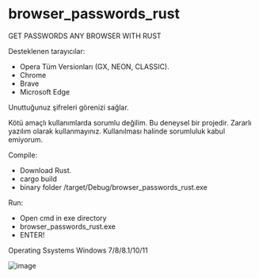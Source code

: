 # browser_passwords_rust
GET PASSWORDS ANY BROWSER WITH RUST

Desteklenen tarayıcılar:
* Opera Tüm Versionları (GX, NEON, CLASSIC).
* Chrome
* Brave
* Microsoft Edge

Unuttuğunuz şifreleri görenizi sağlar.

Kötü amaçlı kullanımlarda sorumlu değilim. Bu deneysel bir projedir. Zararlı yazılım olarak kullanmayınız. Kullanılması halinde sorumluluk kabul emiyorum.

Compile:
* Download Rust.
* cargo build
* binary folder /target/Debug/browser_passwords_rust.exe

Run:
* Open cmd in exe directory
* browser_passwords_rust.exe
* ENTER!

Operating Ssystems
  Windows 7/8/8.1/10/11

![image](https://i.imgur.com/j7GGLUS.png)
